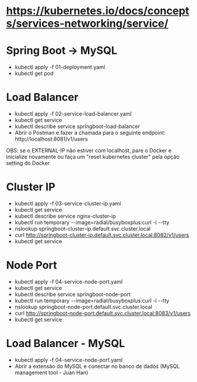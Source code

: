 # https://kubernetes.io/docs/concepts/services-networking/service/ 

# Spring Boot -> MySQL
- kubectl apply -f 01-deployment.yaml
- kubectl get pod

# Load Balancer
- kubectl apply -f 02-service-load-balancer.yaml
- kubectl get service
- kubectl describe service springboot-load-balancer
- Abrir o Postman e fazer a chamada para o seguinte endpoint: http://localhost:8081/v1/users

OBS: se o EXTERNAL-IP não estiver com localhost, pare o Docker e inicialize novamente ou
faça um "reset kubernetes cluster" pela opção setting do Docker

# Cluster IP
- kubectl apply -f 03-service-cluster-ip.yaml
- kubectl get service
- kubectl describe service nginx-cluster-ip
- kubectl run temporary --image=radial/busyboxplus:curl -i --tty
- nslookup springboot-cluster-ip.default.svc.cluster.local
- curl http://springboot-cluster-ip.default.svc.cluster.local:8082/v1/users
- kubectl get service


# Node Port
- kubectl apply -f 04-service-node-port.yaml
- kubectl get service
- kubectl describe service springboot-node-port
- kubectl run temporary --image=radial/busyboxplus:curl -i --tty
- nslookup springboot-node-port.default.svc.cluster.local
- curl http://springboot-node-port.default.svc.cluster.local:8083/v1/users
- kubectl get service

# Load Balancer - MySQL
- kubectl apply -f 04-service-node-port.yaml
- Abrir a extensão do MySQL e conectar no banco de dados (MySQL management tool - Juan Han)
